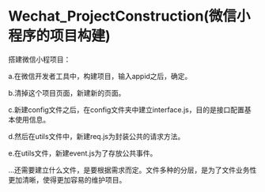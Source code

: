 # Wechat_ProjectConstruction(微信小程序的项目构建)

搭建微信小程项目：

  a.在微信开发者工具中，构建项目，输入appid之后，确定。
  
  b.清掉这个项目页面，新建新的页面。
  
  c.新建config文件之后，在config文件夹中建立interface.js，目的是接口配置基本使用信息。
  
  d.然后在utils文件中，新建req.js为封装公共的请求方法。
  
  e.在utils文件，新建event.js为了存放公共事件。
  
...还需要建立什么文件，是要根据需求而定。文件多种的分层，是为了文件业务性更加清晰，使得更加容易的维护项目。
  
  

